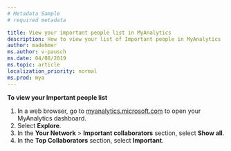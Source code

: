 ```yaml
---
# Metadata Sample
# required metadata

title: View your important people list in MyAnalytics
description: How to view your list of Important people in MyAnalytics 
author: madehmer
ms.author: v-pausch
ms.date: 04/08/2019
ms.topic: article
localization_priority: normal 
ms.prod: mya
---
```


**To view your Important people list**

1. In a web browser, go to [myanalytics.microsoft.com](https://myanalytics.microsoft.com) to open your MyAnalytics dashboard.
2. Select **Explore**.
3. In the **Your Network** > **Important collaborators** section, select **Show all**.
4. In the **Top Collaborators** section, select **Important**.
